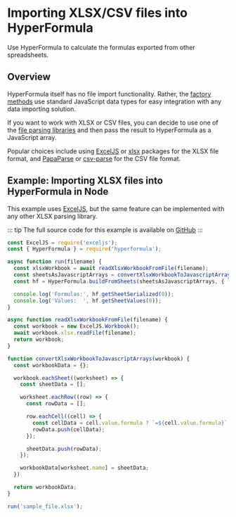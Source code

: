 # Importing XLSX/CSV files into HyperFormula

Use HyperFormula to calculate the formulas exported from other spreadsheets.

## Overview

HyperFormula itself has no file import functionality. Rather, the [factory methods](../api/classes/hyperformula.md#factories) use standard JavaScript data types for easy integration with any data importing solution.

If you want to work with XLSX or CSV files, you can decide to use one of the [file parsing libraries](https://www.npmjs.com/search?q=xlsx) and then pass the result to HyperFormula as a JavaScript array.

Popular choices include using [ExcelJS](https://www.npmjs.com/package/exceljs) or [xlsx](https://www.npmjs.com/package/xlsx) packages for the XLSX file format, and [PapaParse](https://www.npmjs.com/package/papaparse) or [csv-parse](https://www.npmjs.com/package/csv-parse) for the CSV file format.

## Example: Importing XLSX files into HyperFormula in Node

This example uses [ExcelJS](https://www.npmjs.com/package/exceljs), but the same feature can be implemented with any other XLSX parsing library.

::: tip
The full source code for this example is available on [GitHub](https://github.com/handsontable/hyperformula-demos/tree/feature/issue-992/read-excel-file)
:::

```js
const ExcelJS = require('exceljs');
const { HyperFormula } = require('hyperformula');

async function run(filename) {
  const xlsxWorkbook = await readXlsxWorkbookFromFile(filename);
  const sheetsAsJavascriptArrays = convertXlsxWorkbookToJavascriptArrays(xlsxWorkbook)
  const hf = HyperFormula.buildFromSheets(sheetsAsJavascriptArrays, { licenseKey: 'gpl-v3' });

  console.log('Formulas:', hf.getSheetSerialized(0));
  console.log('Values:  ', hf.getSheetValues(0));
}

async function readXlsxWorkbookFromFile(filename) {
  const workbook = new ExcelJS.Workbook();
  await workbook.xlsx.readFile(filename);
  return workbook;
}

function convertXlsxWorkbookToJavascriptArrays(workbook) {
  const workbookData = {};

  workbook.eachSheet((worksheet) => {
    const sheetData = [];

    worksheet.eachRow((row) => {
      const rowData = [];

      row.eachCell((cell) => {
        const cellData = cell.value.formula ? `=${cell.value.formula}` : cell.value;
        rowData.push(cellData);
      });

      sheetData.push(rowData);
    });

    workbookData[worksheet.name] = sheetData;
  })

  return workbookData;
}

run('sample_file.xlsx');
```
